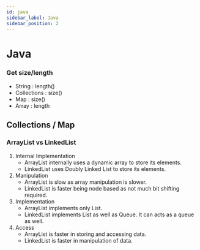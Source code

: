 ```yaml
---
id: java
sidebar_label: Java
sidebar_position: 2
---
```

# Java

### Get size/length
- String : length()
- Collections : size()
- Map : size()
- Array : length

## Collections / Map

### ArrayList vs LinkedList
1. Internal Implementation
    * ArrayList internally uses a dynamic array to store its elements.
    * LinkedList uses Doubly Linked List to store its elements.
2. Manipulation
    * ArrayList is slow as array manipulation is slower.
    * LinkedList is faster being node based as not much bit shifting required.
3. Implementation
    * ArrayList implements only List. 
    * LinkedList implements List as well as Queue. It can acts as a queue as well.
4. Access
    * ArrayList is faster in storing and accessing data.
    * LinkedList is faster in manipulation of data.


